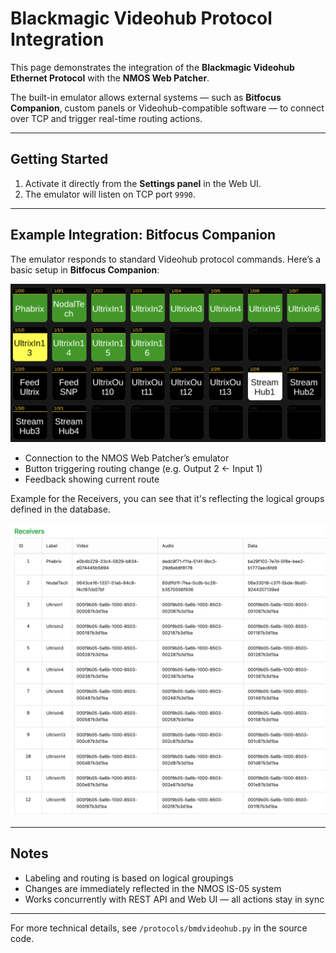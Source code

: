 # Blackmagic Videohub Protocol Integration

This page demonstrates the integration of the **Blackmagic Videohub Ethernet Protocol** with the **NMOS Web Patcher**.

The built-in emulator allows external systems — such as **Bitfocus Companion**, custom panels or Videohub-compatible software — to connect over TCP and trigger real-time routing actions.

---

## Getting Started

1. Activate it directly from the **Settings panel** in the Web UI.
2. The emulator will listen on TCP port `9990`.

---

## Example Integration: Bitfocus Companion

The emulator responds to standard Videohub protocol commands. Here’s a basic setup in **Bitfocus Companion**:

<p align="center">
  <img src="nmos_companion.png" alt="NMOS Web Patcher in Companion" width="800">
</p>

* Connection to the NMOS Web Patcher’s emulator
* Button triggering routing change (e.g. Output 2 ← Input 1)
* Feedback showing current route

Example for the Receivers, you can see that it's reflecting the logical groups defined in the database.

<p align="center">
  <img src="nmos_companion_logical.png" alt="NMOS Web Patcher in Companion" width="800">
</p>

---

## Notes

* Labeling and routing is based on logical groupings
* Changes are immediately reflected in the NMOS IS-05 system
* Works concurrently with REST API and Web UI — all actions stay in sync

---

For more technical details, see `/protocols/bmdvideohub.py` in the source code.
